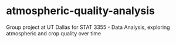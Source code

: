# atmospheric-quality-analysis
Group project at UT Dallas for STAT 3355 - Data Analysis, exploring atmospheric and crop quality over time
